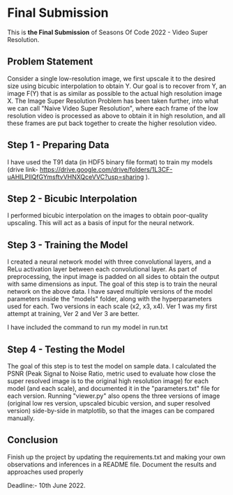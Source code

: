 # Final Submission
This is __the Final Submission__ of Seasons Of Code 2022 - Video Super Resolution.

## Problem Statement
Consider a single low-resolution image, we first upscale it to the desired size using bicubic interpolation to obtain Y. Our goal is to recover from Y, an image F(Y) that is as similar as possible to the actual high resolution image X.
The Image Super Resolution Problem has been taken further, into what we can call "Naive Video Super Resolution", where each frame of the low resolution video is processed as above to obtain it in high resolution, and all these frames are put back together to create the higher resolution video.

## Step 1 - Preparing Data
I have used the T91 data (in HDF5 binary file format) to train my models (drive link- https://drive.google.com/drive/folders/1L3CF-uAHILPIlQfGYmsftvVHNXQceVVC?usp=sharing ).

## Step 2 - Bicubic Interpolation
I performed bicubic interpolation on the images to obtain poor-quality upscaling. This will act as a basis of input for the neural network.

## Step 3 - Training the Model
I created a neural network model with three convolutional layers, and a ReLu activation layer between each convolutional layer.
As part of preprocessing, the input image is padded on all sides to obtain the output with same dimensions as input.
The goal of this step is to train the neural network on the above data. I have saved multiple versions of the model parameters inside the "models" folder, along with the hyperparameters used for each. Two versions in each scale (x2, x3, x4). Ver 1 was my first attempt at training, Ver 2 and Ver 3 are better.

I have included the command to run my model in run.txt

## Step 4 - Testing the Model
The goal of this step is to test the model on sample data.
I calculated the PSNR (Peak Signal to Noise Ratio, metric used to evaluate how close the super resolved image is to the original high resolution image) for each model (and each scale), and documented it in the "parameters.txt" file for each version.
Running "viewer.py" also opens the three versions of image (original low res version, upscaled bicubic version, and super resolved version) side-by-side in matplotlib, so that the images can be compared manually.

## Conclusion
Finish up the project by updating the requirements.txt and making your own observations and inferences in a README file.
Document the results and approaches used properly

Deadline:- 10th June 2022.
